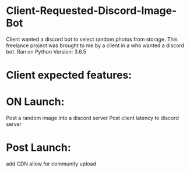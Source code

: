 # Client-Requested-Discord-Image-Bot
Client wanted a discord bot to select random photos from storage.
This freelance project was brought to me by a client in a who wanted a discord bot.
Ran on Python Version: 3.6.5
# Client expected features:

   # ON Launch:
  Post a random image into a discord server
  Post client latency to discord server

  # Post Launch:
  add CDN
  allow for community upload
  
